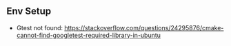 ## Env Setup
- Gtest not found:
https://stackoverflow.com/questions/24295876/cmake-cannot-find-googletest-required-library-in-ubuntu